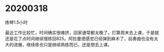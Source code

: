 # 20200318

练琴1.5小时

最近工作比较忙，时间确实很难挤，回家通常都太晚了。打算周末去上课，于是就还是花了点时间继续慢练回825。阿拉曼德感觉已经弹到麻木了，前奏曲也没有太大的进展，继续练也只是继续熟练而已，还是想去上课。
